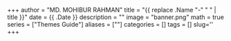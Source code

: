 +++
author = "MD. MOHIBUR RAHMAN"
title = "{{ replace .Name "-" " " | title }}"
date = {{ .Date }}
description = ""
image = "banner.png"
math = true
series = ["Themes Guide"]
aliases = [""]
categories = []
tags = []
slug=''
+++
